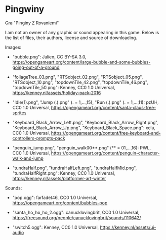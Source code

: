 # Pingwiny
Gra "Pinginy Z Rovaniemi"

I am not an owner of any graphic or sound appearing in this game. Below is the list of files, their authors, license and source of downloading.

Images:

* "bubble.png": Julien, CC BY-SA 3.0, https://opengameart.org/content/large-bubble-and-some-bubbles-going-out-of-a-ground

* "foliageTree_03.png", "RTSobject_02.png", "RTSobject_05.png", "RTSobject_10.png", "topdownTile_42.png", "topdownTile_46.png", "topdownTile_50.png": Kenney, CC0 1.0 Universal, https://kenney.nl/assets/holiday-pack-2016

* "Idle(1).png", "Jump (.).png" (. = 1,...,15), "Run (.).png" (. = 1,...,11): pzUH, CC0 1.0 Universal, https://opengameart.org/content/santa-claus-free-sprites

* "Keyboard_Black_Arrow_Left.png", "Keyboard_Black_Arrow_Right.png", "Keyboard_Black_Arrow_Up.png", "Keyboard_Black_Space.png": xelu, CC0 1.0 Universal, https://opengameart.org/content/free-keyboard-and-controllers-prompts-pack

* "penguin_jump.png", "penguin_walk00**.png" (** = 01,...,16): PWL, CC0 1.0 Universal, https://opengameart.org/content/penguin-character-walk-and-jump

* "tundraHalf.png", "tundraHalfLeft.png", "tundraHalfMid.png", "tundraHalfRight.png": Kenney, CC0 1.0 Universal, https://kenney.nl/assets/platformer-art-winter

Sounds:

* "pop.ogg": farfadet46, CC0 1.0 Universal, https://opengameart.org/content/bubbles-pop

* "santa_ho_ho_ho_2.ogg": canucklovingbrit, CC0 1.0 Universal, https://freesound.org/people/canucklovingbrit/sounds/110642/

* "switch5.ogg": Kenney, CC0 1.0 Universal, https://kenney.nl/assets/ui-audio
